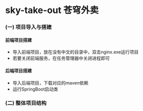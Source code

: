 # sky-take-out 苍穹外卖

### (一) 项目导入与搭建 

#### 前端项目搭建

- 导入前端项目，放在没有中文的目录中，双击nginx.exe运行项目
- 若要关闭前端服务，在任务管理器中关闭进程即可

#### 后端项目搭建

- 导入后端项目，下载对应的maven依赖
- 运行SpringBoot启动类

### (二) 整体项目结构
